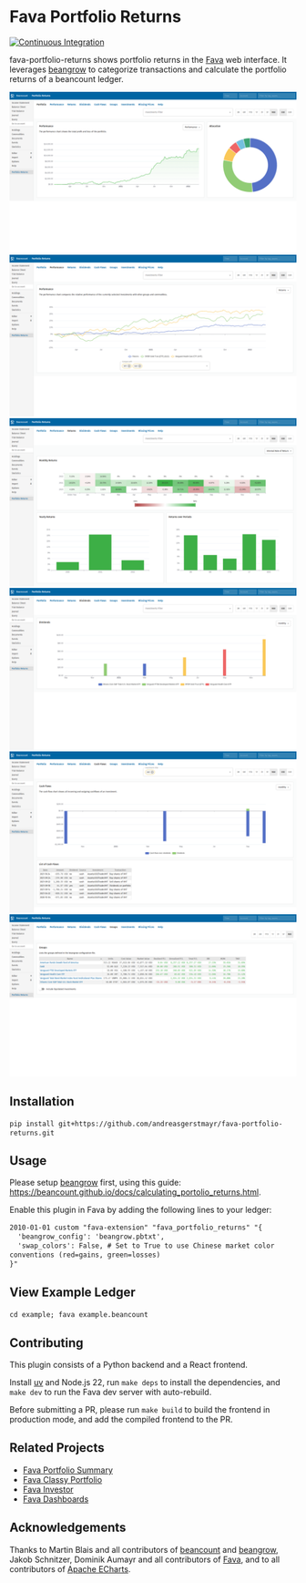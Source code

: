 # Fava Portfolio Returns
[![Continuous Integration](https://github.com/andreasgerstmayr/fava-portfolio-returns/actions/workflows/continuous-integration.yaml/badge.svg)](https://github.com/andreasgerstmayr/fava-portfolio-returns/actions/workflows/continuous-integration.yaml)

fava-portfolio-returns shows portfolio returns in the [Fava](https://github.com/beancount/fava) web interface. It leverages [beangrow](https://github.com/beancount/beangrow) to categorize transactions and calculate the portfolio returns of a beancount ledger.

[![Portfolio](frontend/tests/e2e/pages.test.ts-snapshots/PNG-Snapshot-Tests-Light-Theme-Portfolio-1-chromium-linux.png)](frontend/tests/e2e/pages.test.ts-snapshots/PNG-Snapshot-Tests-Light-Theme-Portfolio-1-chromium-linux.png)
[![Performance](frontend/tests/e2e/pages.test.ts-snapshots/PNG-Snapshot-Tests-Light-Theme-Performance-1-chromium-linux.png)](frontend/tests/e2e/pages.test.ts-snapshots/PNG-Snapshot-Tests-Light-Theme-Performance-1-chromium-linux.png)
[![Returns](frontend/tests/e2e/pages.test.ts-snapshots/PNG-Snapshot-Tests-Light-Theme-Returns-1-chromium-linux.png)](frontend/tests/e2e/pages.test.ts-snapshots/PNG-Snapshot-Tests-Light-Theme-Returns-1-chromium-linux.png)
[![Dividends](frontend/tests/e2e/pages.test.ts-snapshots/PNG-Snapshot-Tests-Light-Theme-Dividends-1-chromium-linux.png)](frontend/tests/e2e/pages.test.ts-snapshots/PNG-Snapshot-Tests-Light-Theme-Dividends-1-chromium-linux.png)
[![Cash Flows](frontend/tests/e2e/pages.test.ts-snapshots/PNG-Snapshot-Tests-Light-Theme-Cash-Flows-1-chromium-linux.png)](frontend/tests/e2e/pages.test.ts-snapshots/PNG-Snapshot-Tests-Light-Theme-Cash-Flows-1-chromium-linux.png)
[![Groups](frontend/tests/e2e/pages.test.ts-snapshots/PNG-Snapshot-Tests-Light-Theme-Groups-1-chromium-linux.png)](frontend/tests/e2e/pages.test.ts-snapshots/PNG-Snapshot-Tests-Light-Theme-Groups-1-chromium-linux.png)

## Installation
```
pip install git+https://github.com/andreasgerstmayr/fava-portfolio-returns.git
```

## Usage
Please setup [beangrow](https://github.com/beancount/beangrow) first, using this guide: https://beancount.github.io/docs/calculating_portolio_returns.html.

Enable this plugin in Fava by adding the following lines to your ledger:
```
2010-01-01 custom "fava-extension" "fava_portfolio_returns" "{
  'beangrow_config': 'beangrow.pbtxt',
  'swap_colors': False, # Set to True to use Chinese market color conventions (red=gains, green=losses)
}"
```

## View Example Ledger
`cd example; fava example.beancount`

## Contributing
This plugin consists of a Python backend and a React frontend.

Install [uv](https://docs.astral.sh/uv/) and Node.js 22, run `make deps` to install the dependencies, and `make dev` to run the Fava dev server with auto-rebuild.

Before submitting a PR, please run `make build` to build the frontend in production mode, and add the compiled frontend to the PR.

## Related Projects
* [Fava Portfolio Summary](https://github.com/PhracturedBlue/fava-portfolio-summary)
* [Fava Classy Portfolio](https://github.com/seltzered/fava-classy-portfolio)
* [Fava Investor](https://github.com/redstreet/fava_investor)
* [Fava Dashboards](https://github.com/andreasgerstmayr/fava-dashboards)

## Acknowledgements
Thanks to Martin Blais and all contributors of [beancount](https://github.com/beancount/beancount) and [beangrow](https://github.com/beancount/beangrow),
Jakob Schnitzer, Dominik Aumayr and all contributors of [Fava](https://github.com/beancount/fava),
and to all contributors of [Apache ECharts](https://echarts.apache.org).
